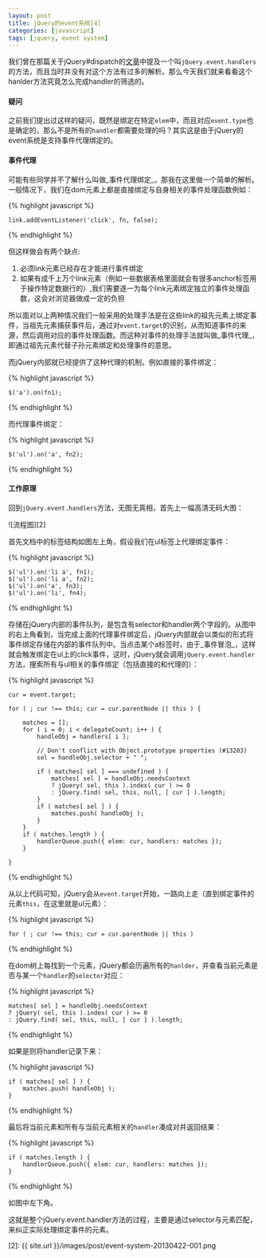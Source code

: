 ```yaml
---
layout: post
title: jQuery的event系统[4]
categories: [javascript]
tags: [jquery, event system]
---
```



我们曾在那篇关于jQuery#dispatch的[文章][1]中提及一个叫`jQuery.event.handlers`的方法，而且当时并没有对这个方法有过多的解析。那么今天我们就来看看这个hanlder方法究竟怎么完成handler的筛选的。


#### 疑问

之前我们提出过这样的疑问，既然是绑定在特定`elem`中，而且对应`event.type`也是确定的，那么不是所有的`handler`都需要处理的吗？其实这是由于jQuery的event系统是支持事件代理绑定的。


#### 事件代理

可能有些同学并不了解什么叫做_事件代理绑定_，那我在这里做一个简单的解析。一般情况下，我们在dom元素上都是直接绑定与自身相关的事件处理函数例如：

{% highlight javascript %}

    link.addEventListener('click', fn, false);

{% endhighlight %}
 

但这样做会有两个缺点:

1. 必须link元素已经存在才能进行事件绑定
2. 如果有成千上万个link元素（例如一些数据表格里面就会有很多anchor标签用于操作特定数据行的）,我们需要逐一为每个link元素绑定独立的事件处理函数，这会对浏览器做成一定的负担

所以面对以上两种情况我们一般采用的处理手法是在这些link的祖先元素上绑定事件，当祖先元素捕获事件后，通过对`event.target`的识别，从而知道事件的来源，然后调用对应的事件处理函数。而这种对事件的处理手法就叫做_事件代理_，即通过祖先元素代替子孙元素绑定和处理事件的意思。

而jQuery内部就已经提供了这种代理的机制。例如直接的事件绑定：

{% highlight javascript %}

    $('a').on(fn1);

{% endhighlight %}

而代理事件绑定：

{% highlight javascript %}

    $('ul').on('a', fn2);

{% endhighlight %}
 

#### 工作原理

回到`jQuery.event.handlers`方法，无图无真相，首先上一幅高清无码大图：

![流程图][2]

首先文档中的标签结构如图左上角，假设我们在ul标签上代理绑定事件：

{% highlight javascript %}

    $('ul').on('li a', fn1);
    $('ul').on('li a', fn2);
    $('ul').on('a', fn3);
    $('ul').on('li', fn4);

{% endhighlight %}

存储在jQuery内部的事件队列，是包含有selector和handler两个字段的。从图中的右上角看到，当完成上面的代理事件绑定后，jQuery内部就会以类似的形式将事件绑定存储在内部的事件队列中。当点击某个a标签时，由于_事件冒泡_，这样就会触发绑定在ul上的click事件，这时，jQuery就会调用`jQuery.event.handler`方法，搜索所有与ul相关的事件绑定（包括直接的和代理的）：

{% highlight javascript %}

    cur = event.target;

    for ( ; cur !== this; cur = cur.parentNode || this ) {

        matches = [];
        for ( i = 0; i < delegateCount; i++ ) {
            handleObj = handlers[ i ];

            // Don't conflict with Object.prototype properties (#13203)
            sel = handleObj.selector + " ";

            if ( matches[ sel ] === undefined ) {
                matches[ sel ] = handleObj.needsContext
                ? jQuery( sel, this ).index( cur ) >= 0
                : jQuery.find( sel, this, null, [ cur ] ).length;
            }
            if ( matches[ sel ] ) {
                matches.push( handleObj );
            }
        }
        if ( matches.length ) {
            handlerQueue.push({ elem: cur, handlers: matches });
        }

    }

{% endhighlight %}

从以上代码可知，jQuery会从`event.target`开始，一路向上走（直到绑定事件的元素`this`，在这里就是ul元素）：

{% highlight javascript %}

    for ( ; cur !== this; cur = cur.parentNode || this )

{% endhighlight %}

在dom树上每找到一个元素，jQuery都会历遍所有的`hanlder`，并查看当前元素是否与某一个`handler`的`selector`对应：

{% highlight javascript %}

    matches[ sel ] = handleObj.needsContext
    ? jQuery( sel, this ).index( cur ) >= 0
    : jQuery.find( sel, this, null, [ cur ] ).length;

{% endhighlight %}
 
如果是则将handler记录下来：

{% highlight javascript %}

    if ( matches[ sel ] ) {
        matches.push( handleObj );
    }

{% endhighlight %}

最后将当前元素和所有与当前元素相关的`handler`凑成对并返回结果：

{% highlight javascript %}

    if ( matches.length ) {
        handlerQueue.push({ elem: cur, handlers: matches });
    }

{% endhighlight %}

如图中左下角。

这就是整个jQuery.event.handler方法的过程，主要是通过selector与元素匹配，来纠正实际处理绑定事件的元素。


[1]: http://lizzz0523.github.io/javascript/jquery/2013/04/19/event-part3/
[2]: {{ site.url }}/images/post/event-system-20130422-001.png